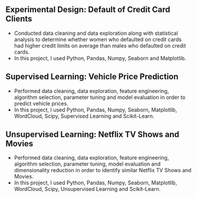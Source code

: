 ## Experimental Design: Default of Credit Card Clients
  - Conducted data cleaning and data exploration along with statistical analysis to determine whether women who defaulted on credit cards had higher credit limits on average than males who defaulted on credit cards.
  - In this project, I used Python, Pandas, Numpy, Seaborn and Matplotlib.

## Supervised Learning: Vehicle Price Prediction
  - Performed data cleaning, data exploration, feature engineering, algorithm selection, parameter tuning and model evaluation in order to predict vehicle prices.
  - In this project, I used Python, Pandas, Numpy, Seaborn, Matplotlib, WordCloud, Scipy, Supervised Learning and Scikit-Learn.

## Unsupervised Learning: Netflix TV Shows and Movies
  - Performed data cleaning, data exploration, feature engineering, algorithm selection, parameter tuning, model evaluation and dimensionality reduction in order to identify similar Netflix TV Shows and Movies.
  - In this project, I used Python, Pandas, Numpy, Seaborn, Matplotlib, WordCloud, Scipy, Unsupervised Learning and Scikit-Learn.

